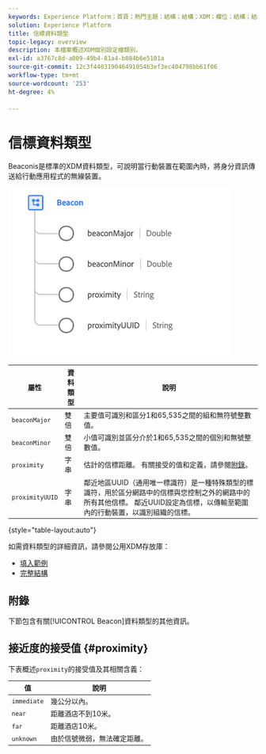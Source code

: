 ```yaml
---
keywords: Experience Platform；首頁；熱門主題；結構；結構；XDM；欄位；結構；結構；信標；互動詳細資訊；資料類型；資料類型；
solution: Experience Platform
title: 信標資料類型
topic-legacy: overview
description: 本檔案概述XDM個別設定檔類別。
exl-id: a3767c8d-a009-49b4-81a4-b084b6e5101a
source-git-commit: 12c3f440319046491054b3ef3ec404798bb61f06
workflow-type: tm+mt
source-wordcount: '253'
ht-degree: 4%

---
```


#  信標資料類型

 Beaconis是標準的XDM資料類型，可說明當行動裝置在範圍內時，將身分資訊傳送給行動應用程式的無線裝置。

<img src="../images/data-types/beacon.png" width="450" /><br />

| 屬性 | 資料類型 | 說明 |
| --- | --- | --- |
| `beaconMajor` | 雙倍 | 主要值可識別和區分1和65,535之間的組和無符號整數值。 |
| `beaconMinor` | 雙倍 | 小值可識別並區分介於1和65,535之間的個別和無號整數值。 |
| `proximity` | 字串 | 估計的信標距離。 有關接受的值和定義，請參閱[附錄](#proximity)。 |
| `proximityUUID` | 字串 | 鄰近地區UUID（通用唯一標識符）是一種特殊類型的標識符，用於區分網路中的信標與您控制之外的網路中的所有其他信標。 鄰近UUID設定為信標，以傳輸至範圍內的行動裝置，以識別組織的信標。 |

{style=&quot;table-layout:auto&quot;}

如需資料類型的詳細資訊，請參閱公用XDM存放庫：

* [填入範例](https://github.com/adobe/xdm/blob/master/components/datatypes/deprecated/beacon-interaction-details.example.1.json)
* [完整結構](https://github.com/adobe/xdm/blob/master/components/datatypes/deprecated/beacon-interaction-details.schema.json)

## 附錄

下節包含有關[!UICONTROL Beacon]資料類型的其他資訊。

## 接近度的接受值 {#proximity}

下表概述`proximity`的接受值及其相關含義：

| 值 | 說明 |
| --- | --- |
| `immediate` | 幾公分以內。 |
| `near` | 距離酒店不到10米。 |
| `far` | 距離酒店10米。 |
| `unknown` | 由於信號微弱，無法確定距離。 |
